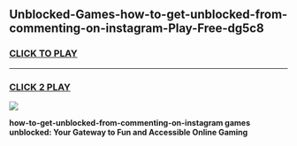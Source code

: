 
## Unblocked-Games-how-to-get-unblocked-from-commenting-on-instagram-Play-Free-dg5c8
<h3>
<a href="https://premium76.site?title=how-to-get-unblocked-from-commenting-on-instagram&ref=20M">CLICK TO PLAY</a></h3>
<hr>

<h3>
<a href="https://premium76.site?title=how-to-get-unblocked-from-commenting-on-instagram&ref=20M">CLICK 2 PLAY</a>
  
</h3>

<a href="https://premium76.site?title=how-to-get-unblocked-from-commenting-on-instagram&ref=19M"><img src="https://clearcache.store/games.png"></a>


**how-to-get-unblocked-from-commenting-on-instagram games unblocked: Your Gateway to Fun and Accessible Online Gaming**
